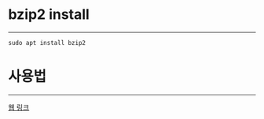 # bzip2 install
---
```shell
sudo apt install bzip2
```

# 사용법
---
[웹 링크](https://coding-panda.com/linux-bzip2-%EB%AA%85%EB%A0%B9%EC%96%B4%EB%A1%9C-%EC%95%95%EC%B6%95-%ED%95%98%EA%B8%B0-%EC%95%95%EC%B6%95-%ED%95%B4%EC%A0%9C-%EB%B0%A9%EB%B2%95/)

